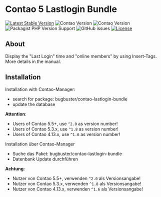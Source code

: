 # Contao 5 Lastlogin Bundle

[![Latest Stable Version](https://poser.pugx.org/bugbuster/contao-lastlogin-bundle/v/stable.svg)](https://packagist.org/packages/bugbuster/contao-lastlogin-bundle)
![Contao Version](https://img.shields.io/badge/Contao-5.3-orange) ![Contao Version](https://img.shields.io/badge/Contao-4.13-orange)
![Packagist PHP Version Support](https://img.shields.io/packagist/php-v/bugbuster/contao-lastlogin-bundle)
![GitHub issues](https://img.shields.io/github/issues/BugBuster1701/contao-lastlogin-bundle)
[![License](https://poser.pugx.org/bugbuster/contao-lastlogin-bundle/license.svg)](https://packagist.org/packages/bugbuster/contao-lastlogin-bundle)


## About

Display the "Last Login" time and "online members" by using Insert-Tags. More details in the manual.

## Installation

Installation with Contao-Manager: 
* search for package: bugbuster/contao-lastlogin-bundle
* update the database

__Attention__: 
* Users of Contao 5.5+, use `^2.0` as version number! 
* Users of Contao 5.3.x, use `^1.8` as version number! 
* Users of Contao 4.13.x, use `^1.6` as version number! 


Installation über Contao-Manager

* Suche das Paket: bugbuster/contao-lastlogin-bundle
* Datenbank Update durchführen

__Achtung__: 
* Nutzer von Contao 5.5+, verwenden `^2.0` als Versionsangabe!
* Nutzer von Contao 5.3.x, verwenden `^1.8` als Versionsangabe!
* Nutzer von Contao 4.13.x, verwenden `^1.6` als Versionsangabe!
